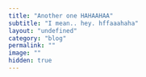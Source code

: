 ```yaml
---
title: "Another one HAHAAHAA"
subtitle: "I mean.. hey. hffaaahaha"
layout: "undefined"
category: "blog"
permalink: ""
image: ""
hidden: true
---
```




